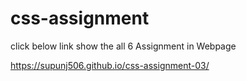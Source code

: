 # css-assignment
click below link show the all 6 Assignment in Webpage

   https://supunj506.github.io/css-assignment-03/

